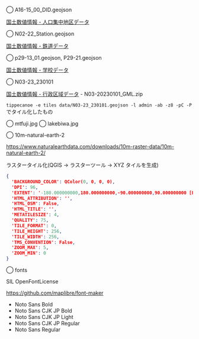 ◯ A16-15_00_DID.geojson

[国土数値情報 - 人口集中地区データ](https://nlftp.mlit.go.jp/ksj/gml/datalist/KsjTmplt-A16-v2_3.html)

◯ N02-22_Station.geojson

[国土数値情報 - 鉄道データ](https://nlftp.mlit.go.jp/ksj/gml/datalist/KsjTmplt-N02-v3_0.html)

◯ p29-13_01.geojson, P29-21.geojson

[国土数値情報 - 学校データ](https://nlftp.mlit.go.jp/ksj/gml/datalist/KsjTmplt-P29-v2_0.html)

◯ N03-23_230101

[国土数値情報 - 行政区域データ](https://nlftp.mlit.go.jp/ksj/gml/datalist/KsjTmplt-N03-v3_1.html) - N03-20230101_GML.zip

`tippecanoe -e tiles data/N03-23_230101.geojson -l admin -ab -z8 -pC -P` でタイル化したもの

◯ mtfuji.jpg
◯ lakebiwa.jpg

◯ 10m-natural-earth-2

https://www.naturalearthdata.com/downloads/10m-raster-data/10m-natural-earth-2/

ラスタータイル化(QGIS -> ラスターツール -> XYZ タイルを生成)

```json
{
  'BACKGROUND_COLOR': QColor(0, 0, 0, 0),
  'DPI': 96,
  'EXTENT': '-180.000000000,180.000000000,-90.000000000,90.000000000 [EPSG:3857]',
  'HTML_ATTRIBUTION': '',
  'HTML_OSM': False,
  'HTML_TITLE': '',
  'METATILESIZE': 4,
  'QUALITY': 75,
  'TILE_FORMAT': 0,
  'TILE_HEIGHT': 256,
  'TILE_WIDTH': 256,
  'TMS_CONVENTION': False,
  'ZOOM_MAX': 5,
  'ZOOM_MIN': 0
}
```

◯ fonts

SIL OpenFontLicense

https://github.com/maplibre/font-maker

- Noto Sans Bold
- Noto Sans CJK JP Bold
- Noto Sans CJK JP Light
- Noto Sans CJK JP Regular
- Noto Sans Regular
